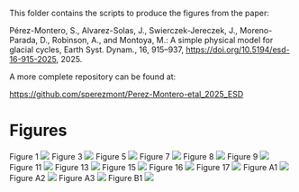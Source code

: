 This folder contains the scripts to produce the figures from the paper:

Pérez-Montero, S., Alvarez-Solas, J., Swierczek-Jereczek, J., Moreno-Parada, D., Robinson, A., and Montoya, M.: A simple physical model for glacial cycles, Earth Syst. Dynam., 16, 915–937, https://doi.org/10.5194/esd-16-915-2025, 2025. 

A more complete repository can be found at:

https://github.com/sperezmont/Perez-Montero-etal_2025_ESD

# Figures

Figure 1
![](plots/fig01.png)
Figure 3
![](plots/fig03.png)
Figure 5
![](plots/fig05.png)
Figure 7
![](plots/fig07.png)
Figure 8
![](plots/fig08.png)
Figure 9
![](plots/fig09.png)
Figure 11
![](plots/fig11.png)
Figure 13
![](plots/fig13.png)
Figure 15
![](plots/fig15.png)
Figure 16
![](plots/fig16.png)
Figure 17
![](plots/fig17.png)
Figure A1
![](plots/figA1.png)
Figure A2
![](plots/figA2.png)
Figure A3
![](plots/figA3.png)
Figure B1
![](plots/absolute_periodograms.png)

